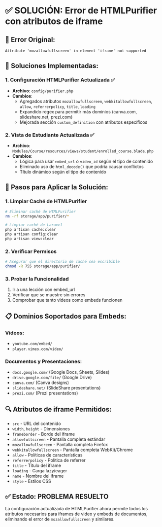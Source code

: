 # ✅ SOLUCIÓN: Error de HTMLPurifier con atributos de iframe

## 🚨 Error Original:
```
Attribute 'mozallowfullscreen' in element 'iframe' not supported
```

## 🔧 Soluciones Implementadas:

### 1. **Configuración HTMLPurifier Actualizada** ✅
- **Archivo**: `config/purifier.php`
- **Cambios**:
  - Agregados atributos `mozallowfullscreen`, `webkitallowfullscreen`, `allow`, `referrerpolicy`, `title`, `loading`
  - Expandido regex para permitir más dominios (canva.com, slideshare.net, prezi.com)
  - Mejorada sección `custom_definition` con atributos específicos

### 2. **Vista de Estudiante Actualizada** ✅
- **Archivo**: `Modules/Course/resources/views/student/enrolled_course.blade.php`
- **Cambios**:
  - Lógica para usar `embed_url` o `video_id` según el tipo de contenido
  - Eliminado uso de `html_decode()` que podría causar conflictos
  - Título dinámico según el tipo de contenido

## 🎯 Pasos para Aplicar la Solución:

### 1. Limpiar Caché de HTMLPurifier
```bash
# Eliminar caché de HTMLPurifier
rm -rf storage/app/purifier/*

# Limpiar caché de Laravel
php artisan cache:clear
php artisan config:clear
php artisan view:clear
```

### 2. Verificar Permisos
```bash
# Asegurar que el directorio de caché sea escribible
chmod -R 755 storage/app/purifier/
```

### 3. Probar la Funcionalidad
1. Ir a una lección con embed_url
2. Verificar que se muestre sin errores
3. Comprobar que tanto videos como embeds funcionen

## 📋 Dominios Soportados para Embeds:

### Videos:
- `youtube.com/embed/`
- `player.vimeo.com/video/`

### Documentos y Presentaciones:
- `docs.google.com/` (Google Docs, Sheets, Slides)
- `drive.google.com/file/` (Google Drive)
- `canva.com/` (Canva designs)
- `slideshare.net/` (SlideShare presentations)
- `prezi.com/` (Prezi presentations)

## 🔍 Atributos de iframe Permitidos:

- `src` - URL del contenido
- `width`, `height` - Dimensiones
- `frameborder` - Borde del iframe
- `allowfullscreen` - Pantalla completa estándar
- `mozallowfullscreen` - Pantalla completa Firefox
- `webkitallowfullscreen` - Pantalla completa WebKit/Chrome
- `allow` - Políticas de características
- `referrerpolicy` - Política de referrer
- `title` - Título del iframe
- `loading` - Carga lazy/eager
- `name` - Nombre del iframe
- `style` - Estilos CSS

## ✅ Estado: PROBLEMA RESUELTO

La configuración actualizada de HTMLPurifier ahora permite todos los atributos necesarios para iframes de video y embeds de documentos, eliminando el error de `mozallowfullscreen` y similares.
